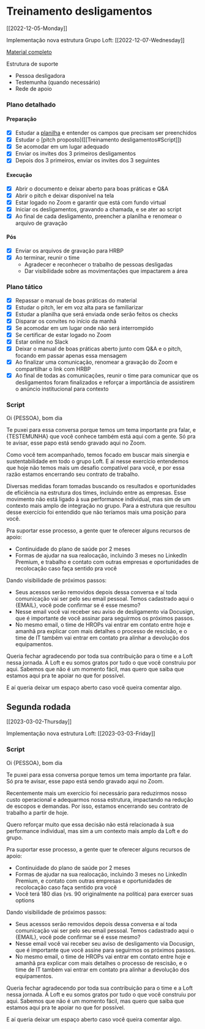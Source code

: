# Treinamento desligamentos
[[2022-12-05-Monday]]

Implementação nova estrutura Grupo Loft: [[2022-12-07-Wednesday]]

[Material completo](https://docs.google.com/presentation/d/1hzN7htLulcVIWwFtqfghRZCOuOO4TapwAsONoqkQBl4/edit#slide=id.g137cbf6ffce_0_3)

Estrutura de suporte
- Pessoa desligadora
- Testemunha (quando necessário)
- Rede de apoio

### Plano detalhado
#### Preparação
- [x] Estudar a [planilha](https://docs.google.com/spreadsheets/d/1_B2gLtVx7tvzC42qdNKl5QUlVRS_NT2N6ifJ6xs67BE/edit#gid=978669854) e entender os campos que precisam ser preenchidos
- [x] Estudar o [pitch proposto]([[Treinamento desligamentos#Script]])
- [x] Se acomodar em um lugar adequado
- [x] Enviar os invites dos 3 primeiros desligamentos
- [x] Depois dos 3 primeiros, enviar os invites dos 3 seguintes

#### Execução
- [x] Abrir o documento e deixar aberto para boas práticas e Q&A
- [x] Abrir o pitch e deixar disponível na tela
- [x] Estar logado no Zoom e garantir que está com fundo virtual
- [x] Iniciar os desligamentos, gravando a chamada, e se ater ao script
- [x] Ao final de cada desligamento, preencher a planilha e renomear o arquivo de gravação

#### Pós
- [x] Enviar os arquivos de gravação para HRBP
- [x] Ao terminar, reunir o time
	- Agradecer e reconhecer o trabalho de pessoas desligadas
	- Dar visibilidade sobre as movimentações que impactarem a área

### Plano tático
- [x] Repassar o manual de boas práticas do material
- [x] Estudar o pitch, ler em voz alta para se familiarizar
- [x] Estudar a planilha que será enviada onde serão feitos os checks
- [x] Disparar os convites no início da manhã
- [x] Se acomodar em um lugar onde não será interrompido
- [x] Se certificar de estar logado no Zoom
- [x] Estar online no Slack
- [x] Deixar o manual de boas práticas aberto junto com Q&A e o pitch, focando em passar apenas essa mensagem
- [x] Ao finalizar uma comunicação, renomear a gravação do Zoom e compartilhar o link com HRBP
- [x] Ao final de todas as comunicações, reunir o time para comunicar que os desligamentos foram finalizados e reforçar a importância de assistirem o anúncio institucional para contexto

### Script

Oi {PESSOA}, bom dia

Te puxei para essa conversa porque temos um tema importante pra falar, e {TESTEMUNHA} que você conhece também está aqui com a gente. Só pra te avisar, esse papo está sendo gravado aqui no Zoom.

Como você tem acompanhado, temos focado em buscar mais sinergia e sustentabilidade em todo o grupo Loft.
E aí nesse exercício entendemos que hoje não temos mais um desafio compatível para você, e por essa razão estamos encerrando seu contrato de trabalho. 

Diversas medidas foram tomadas buscando os resultados e oportunidades de eficiência na estrutura dos times, incluindo entre as empresas.
Esse movimento não está ligado à sua performance individual, mas sim de um contexto mais amplo de integração no grupo. Para a estrutura que resultou desse exercício foi entendido que não teríamos mais uma posição para você.

Pra suportar esse processo, a gente quer te oferecer alguns recursos de apoio:
- Continuidade do plano de saúde por 2 meses
- Formas de ajudar na sua realocação, incluindo 3 meses no LinkedIn Premium, e trabalho e contato com outras empresas e oportunidades de recolocação caso faça sentido pra você

Dando visibilidade de próximos passos:
- Seus acessos serão removidos depois dessa conversa e aí toda comunicação vai ser pelo seu email pessoal. Temos cadastrado aqui o {EMAIL}, você pode confirmar se é esse mesmo?
- Nesse email você vai receber seu aviso de desligamento via Docusign, que é importante de você assinar para seguirmos os próximos passos.
- No mesmo email, o time de HROPs vai entrar em contato entre hoje e amanhã pra explicar com mais detalhes o processo de rescisão, e o time de IT também vai entrar em contato pra alinhar a devolução dos equipamentos.

Queria fechar agradecendo por toda sua contribuição para o time e a Loft nessa jornada. A Loft e eu somos gratos por tudo o que você construiu por aqui.
Sabemos que não é um momento fácil, mas quero que saiba que estamos aqui pra te apoiar no que for possível.

E aí queria deixar um espaço aberto caso você queira comentar algo.

## Segunda rodada
[[2023-03-02-Thursday]]

Implementação nova estrutura Loft: [[2023-03-03-Friday]]

### Script

Oi {PESSOA}, bom dia

Te puxei para essa conversa porque temos um tema importante pra falar. Só pra te avisar, esse papo está sendo gravado aqui no Zoom.

Recentemente mais um exercício foi necessário para reduzirmos nosso custo operacional e adequarmos nossa estrutura, impactando na redução de escopos e demandas. Por isso, estamos encerrando seu contrato de trabalho a partir de hoje.

Quero reforçar muito que essa decisão não está relacionada à sua performance individual, mas sim a um contexto mais amplo da Loft e do grupo.

Pra suportar esse processo, a gente quer te oferecer alguns recursos de apoio:
- Continuidade do plano de saúde por 2 meses
- Formas de ajudar na sua realocação, incluindo 3 meses no LinkedIn Premium, e contato com outras empresas e oportunidades de recolocação caso faça sentido pra você
- Você terá 180 dias (vs. 90 originalmente na política) para exercer suas options

Dando visibilidade de próximos passos:
- Seus acessos serão removidos depois dessa conversa e aí toda comunicação vai ser pelo seu email pessoal. Temos cadastrado aqui o {EMAIL}, você pode confirmar se é esse mesmo?
- Nesse email você vai receber seu aviso de desligamento via Docusign, que é importante que você assine para seguirmos os próximos passos.
- No mesmo email, o time de HROPs vai entrar em contato entre hoje e amanhã pra explicar com mais detalhes o processo de rescisão, e o time de IT também vai entrar em contato pra alinhar a devolução dos equipamentos.

Queria fechar agradecendo por toda sua contribuição para o time e a Loft nessa jornada. A Loft e eu somos gratos por tudo o que você construiu por aqui.
Sabemos que não é um momento fácil, mas quero que saiba que estamos aqui pra te apoiar no que for possível.

E aí queria deixar um espaço aberto caso você queira comentar algo.
